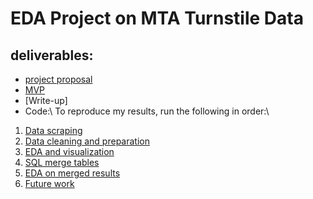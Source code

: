 # EDA Project on MTA Turnstile Data

## deliverables:
- [project proposal](project_proposal.md)
- [MVP](MVP.md)
- [Write-up]
- Code:\ 
    To reproduce my results, run the following in order:\
 1. [Data scraping](1_data_scraper.ipynb)
 2. [Data cleaning and preparation](2_data_cleaning_n_prep.ipynb)
 3. [EDA and visualization](3_EDA_data_vis.ipynb)
 4. [SQL merge tables](4_mta_merged.sql)
 5. [EDA on merged results](5_merge_ADA_Analysis.ipynb)
 6. [Future work](6_Future_work.ipynb)


